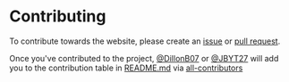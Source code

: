# Contributing

To contribute towards the website, please create an [issue](https://github.com/TheIoLang/theiolang.github.io/issues) or [pull request](https://github.com/TheIoLang/theiolang.github.io/pulls).

Once you've contributed to the project, [@DillonB07](https://github.com/DillonB07) or [@JBYT27](https://github.cm/JBYT27) will add you to the contribution table in [README.md](README.md) via [all-contributors](https://allcontributors.org/docs/en/bot/usage)
